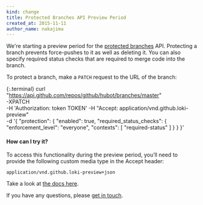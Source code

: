 ```yaml
---
kind: change
title: Protected Branches API Preview Period
created_at: 2015-11-11
author_name: nakajima
---
```


We're starting a preview period for the [protected branches](https://github.com/blog/2051-protected-branches-and-required-status-checks) API. Protecting a branch prevents force-pushes to it as well as deleting it. You can also specify required status checks that are required to merge code into the branch.

To protect a branch, make a `PATCH` request to the URL of the branch:

{:.terminal}
    curl "https://api.github.com/repos/github/hubot/branches/master" \
      -XPATCH \
      -H 'Authorization: token TOKEN'
      -H "Accept: application/vnd.github.loki-preview" \
      -d '{
        "protection": {
          "enabled": true,
          "required_status_checks": {
            "enforcement_level": "everyone",
            "contexts": [
              "required-status"
            ]
          }
        }
      }'

#### How can I try it?

To access this functionality during the preview period, you’ll need to provide the following custom media type in the Accept header:

```
application/vnd.github.loki-preview+json
```

Take a look at [the docs here](/v3/repos/#enabling-and-disabling-branch-protection).

If you have any questions, please [get in touch](https://github.com/contact?form%5Bsubject%5D=Protected+Branches+API+Preview).
